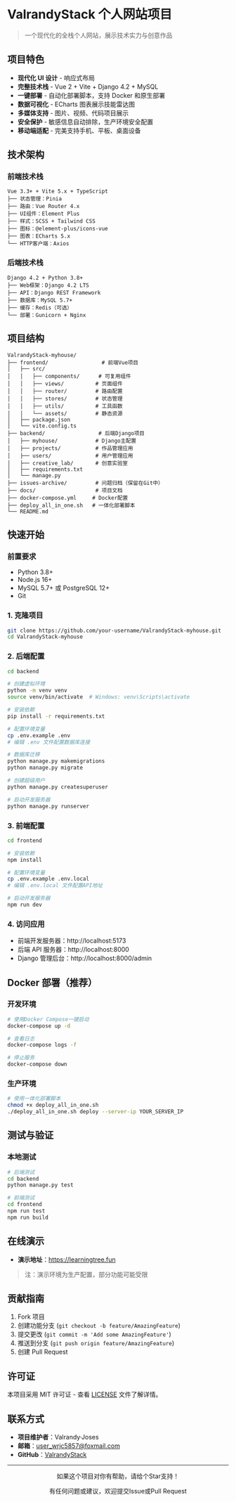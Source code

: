 # ValrandyStack 个人网站项目

> 一个现代化的全栈个人网站，展示技术实力与创意作品

## 项目特色

- **现代化 UI 设计** - 响应式布局
- **完整技术栈** - Vue 2 + Vite + Django 4.2 + MySQL
- **一键部署** - 自动化部署脚本，支持 Docker 和原生部署
- **数据可视化** - ECharts 图表展示技能雷达图
- **多媒体支持** - 图片、视频、代码项目展示
- **安全保护** - 敏感信息自动排除，生产环境安全配置
- **移动端适配** - 完美支持手机、平板、桌面设备

## 技术架构

### 前端技术栈

```
Vue 3.3+ + Vite 5.x + TypeScript
├── 状态管理：Pinia
├── 路由：Vue Router 4.x
├── UI组件：Element Plus
├── 样式：SCSS + Tailwind CSS
├── 图标：@element-plus/icons-vue
├── 图表：ECharts 5.x
└── HTTP客户端：Axios
```

### 后端技术栈

```
Django 4.2 + Python 3.8+
├── Web框架：Django 4.2 LTS
├── API：Django REST Framework
├── 数据库：MySQL 5.7+
├── 缓存：Redis（可选）
└── 部署：Gunicorn + Nginx
```

## 项目结构

```
ValrandyStack-myhouse/
├── frontend/                 # 前端Vue项目
│   ├── src/
│   │   ├── components/      # 可复用组件
│   │   ├── views/          # 页面组件
│   │   ├── router/         # 路由配置
│   │   ├── stores/         # 状态管理
│   │   ├── utils/          # 工具函数
│   │   └── assets/         # 静态资源
│   ├── package.json
│   └── vite.config.ts
├── backend/                 # 后端Django项目
│   ├── myhouse/            # Django主配置
│   ├── projects/           # 作品管理应用
│   ├── users/              # 用户管理应用
│   ├── creative_lab/       # 创意实验室
│   ├── requirements.txt
│   └── manage.py
├── issues-archive/         # 问题归档（保留在Git中）
├── docs/                   # 项目文档
├── docker-compose.yml     # Docker配置
├── deploy_all_in_one.sh   # 一体化部署脚本
└── README.md
```

## 快速开始

### 前置要求

- Python 3.8+
- Node.js 16+
- MySQL 5.7+ 或 PostgreSQL 12+
- Git

### 1. 克隆项目

```bash
git clone https://github.com/your-username/ValrandyStack-myhouse.git
cd ValrandyStack-myhouse
```

### 2. 后端配置

```bash
cd backend

# 创建虚拟环境
python -m venv venv
source venv/bin/activate  # Windows: venv\Scripts\activate

# 安装依赖
pip install -r requirements.txt

# 配置环境变量
cp .env.example .env
# 编辑 .env 文件配置数据库连接

# 数据库迁移
python manage.py makemigrations
python manage.py migrate

# 创建超级用户
python manage.py createsuperuser

# 启动开发服务器
python manage.py runserver
```

### 3. 前端配置

```bash
cd frontend

# 安装依赖
npm install

# 配置环境变量
cp .env.example .env.local
# 编辑 .env.local 文件配置API地址

# 启动开发服务器
npm run dev
```

### 4. 访问应用

- 前端开发服务器：http://localhost:5173
- 后端 API 服务器：http://localhost:8000
- Django 管理后台：http://localhost:8000/admin

## Docker 部署（推荐）

### 开发环境

```bash
# 使用Docker Compose一键启动
docker-compose up -d

# 查看日志
docker-compose logs -f

# 停止服务
docker-compose down
```

### 生产环境

```bash
# 使用一体化部署脚本
chmod +x deploy_all_in_one.sh
./deploy_all_in_one.sh deploy --server-ip YOUR_SERVER_IP
```

## 测试与验证

### 本地测试

```bash
# 后端测试
cd backend
python manage.py test

# 前端测试
cd frontend
npm run test
npm run build
```

## 在线演示

- **演示地址**：https://learningtree.fun

> 注：演示环境为生产配置，部分功能可能受限

## 贡献指南

1. Fork 项目
2. 创建功能分支 (`git checkout -b feature/AmazingFeature`)
3. 提交更改 (`git commit -m 'Add some AmazingFeature'`)
4. 推送到分支 (`git push origin feature/AmazingFeature`)
5. 创建 Pull Request

## 许可证

本项目采用 MIT 许可证 - 查看 [LICENSE](LICENSE) 文件了解详情。

## 联系方式

- **项目维护者**：Valrandy·Joses
- **邮箱**：user_wrjc5857@foxmail.com
- **GitHub**：[ValrandyStack](https://github.com/ValrandyStack)

---

<div align="center">
  <p>如果这个项目对你有帮助，请给个Star支持！</p>
  <p>有任何问题或建议，欢迎提交Issue或Pull Request</p>
</div>
